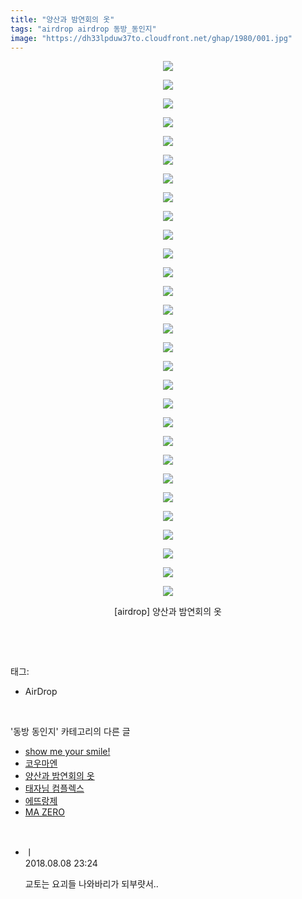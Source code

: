 ```yaml
---
title: "양산과 밤연회의 옷"
tags: "airdrop airdrop 동방_동인지"
image: "https://dh33lpduw37to.cloudfront.net/ghap/1980/001.jpg"
---
```

<div class="article">
<p style="text-align: center; clear: none; float: none;"><img src="{{ site.imgserver2 }}/ghap/1980/001.jpg"/></p>
<p style="text-align: center; clear: none; float: none;"><img src="{{ site.imgserver2 }}/ghap/1980/002.jpg"/></p>
<p style="text-align: center; clear: none; float: none;"><img src="{{ site.imgserver2 }}/ghap/1980/003.jpg"/></p>
<p style="text-align: center; clear: none; float: none;"><img src="{{ site.imgserver2 }}/ghap/1980/004.jpg"/></p>
<p style="text-align: center; clear: none; float: none;"><img src="{{ site.imgserver2 }}/ghap/1980/005.jpg"/></p>
<p style="text-align: center; clear: none; float: none;"><img src="{{ site.imgserver2 }}/ghap/1980/006.jpg"/></p>
<p style="text-align: center; clear: none; float: none;"><img src="{{ site.imgserver2 }}/ghap/1980/007.jpg"/></p>
<p style="text-align: center; clear: none; float: none;"><img src="{{ site.imgserver2 }}/ghap/1980/008.jpg"/></p>
<p style="text-align: center; clear: none; float: none;"><img src="{{ site.imgserver2 }}/ghap/1980/009.jpg"/></p>
<p style="text-align: center; clear: none; float: none;"><img src="{{ site.imgserver2 }}/ghap/1980/010.jpg"/></p>
<p style="text-align: center; clear: none; float: none;"><img src="{{ site.imgserver2 }}/ghap/1980/011.jpg"/></p>
<p style="text-align: center; clear: none; float: none;"><img src="{{ site.imgserver2 }}/ghap/1980/012.jpg"/></p>
<p style="text-align: center; clear: none; float: none;"><img src="{{ site.imgserver2 }}/ghap/1980/013.jpg"/></p>
<p style="text-align: center; clear: none; float: none;"><img src="{{ site.imgserver2 }}/ghap/1980/014.jpg"/></p>
<p style="text-align: center; clear: none; float: none;"><img src="{{ site.imgserver2 }}/ghap/1980/015.jpg"/></p>
<p style="text-align: center; clear: none; float: none;"><img src="{{ site.imgserver2 }}/ghap/1980/016.jpg"/></p>
<p style="text-align: center; clear: none; float: none;"><img src="{{ site.imgserver2 }}/ghap/1980/017.jpg"/></p>
<p style="text-align: center; clear: none; float: none;"><img src="{{ site.imgserver2 }}/ghap/1980/018.jpg"/></p>
<p style="text-align: center; clear: none; float: none;"><img src="{{ site.imgserver2 }}/ghap/1980/019.jpg"/></p>
<p style="text-align: center; clear: none; float: none;"><img src="{{ site.imgserver2 }}/ghap/1980/020.jpg"/></p>
<p style="text-align: center; clear: none; float: none;"><img src="{{ site.imgserver2 }}/ghap/1980/021.jpg"/></p>
<p style="text-align: center; clear: none; float: none;"><img src="{{ site.imgserver2 }}/ghap/1980/022.jpg"/></p>
<p style="text-align: center; clear: none; float: none;"><img src="{{ site.imgserver2 }}/ghap/1980/023.jpg"/></p>
<p style="text-align: center; clear: none; float: none;"><img src="{{ site.imgserver2 }}/ghap/1980/024.jpg"/></p>
<p style="text-align: center; clear: none; float: none;"><img src="{{ site.imgserver2 }}/ghap/1980/025.jpg"/></p>
<p style="text-align: center; clear: none; float: none;"><img src="{{ site.imgserver2 }}/ghap/1980/026.jpg"/></p>
<p style="text-align: center; clear: none; float: none;"><img src="{{ site.imgserver2 }}/ghap/1980/027.jpg"/></p>
<p style="text-align: center; clear: none; float: none;"><img src="{{ site.imgserver2 }}/ghap/1980/028.jpg"/></p>
<p style="text-align: center; clear: none; float: none;"><img src="{{ site.imgserver2 }}/ghap/1980/029.jpg"/></p>
<p style="text-align: center; clear: none; float: none;">[airdrop] 양산과 밤연회의 옷</p>
<p><br/></p>
</div><br/>
<div class="tagTrail">
<p>태그: </p>
<ul>
<li>AirDrop</li>
</ul>
</div><br/>
<div class="another">
<p>'동방 동인지' 카테고리의 다른 글</p>
<ul>
<li><a href="/ghap_1982">show me your smile!</a></li>
<li><a href="/ghap_1981">코우마엔</a></li>
<li><a href="/ghap_1980">양산과 밤연회의 옷</a></li>
<li><a href="/ghap_1978">태자님 컴플렉스</a></li>
<li><a href="/ghap_1977">에뜨랑제</a></li>
<li><a href="/ghap_1976">MA ZERO</a></li>
</ul>
</div><br/>
<div class="cb_module cb_fluid">
<div class="cb_wrt cb_profile">
<div class="comment">
<ul>
<li class="cb_thumb_off" id="comment15303814">
<div class="cb_comment_area">
<div class="cb_info_area">
<div class="cb_section">
<span class="cb_nick_name">ㅣ</span>
</div>
<div class="cb_section">
<span class="cb_date">2018.08.08 23:24 </span>
</div>
</div>
<div class="cb_dsc_comment">
<p class="cb_dsc">
											교토는 요괴들 나와바리가 되부럇서..
										</p>
</div>
</div></li>
</ul>
</div>
</div><!-- commentList close -->
</div><br/>
